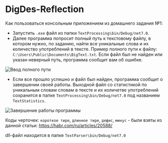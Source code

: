 # DigDes-Reflection
Как пользоваться консольным приложением из домашнего задания №1:
+ Запустить `.exe` файл из папки `TextProcessing\bin/Debug/net7.0`.
+ Далее программа попросит полный путь к текстовому файлу, в котором нужно, по заданию, найти все уникальные слова и их количество употреблений в тексте. Пример полного пути к файлу: `C:\Users\Public\Documents\BigText.txt`. Если файл был не найден или указан неверный путь, программа сообщит вам об ошибке.

![Ввод полного пути](https://user-images.githubusercontent.com/58146305/233389030-84f67485-383c-43c9-80c8-6c494647f39d.png)

+ Если все прошло успешно и файл был найден, программа сообщит о завершении своей работы. Выходной файл со статистикой по уникальным словам словам в тексте и их количетве употреблений сохранится в папке `TextProcessing\bin/Debug/net7.0` под названием  `TextStatistics`.

![Завершение работы программы](https://user-images.githubusercontent.com/58146305/233388750-1b922fe7-8e30-492e-ab17-097d1e225b04.png)

Коды черточек: `короткое тире`, `длинное тире`, `дефис`, `минус` - были взяты из данной статьи: https://habr.com/ru/articles/20588/

dll-файл находится в папке  `TextParser\bin/Debug/net7.0`
